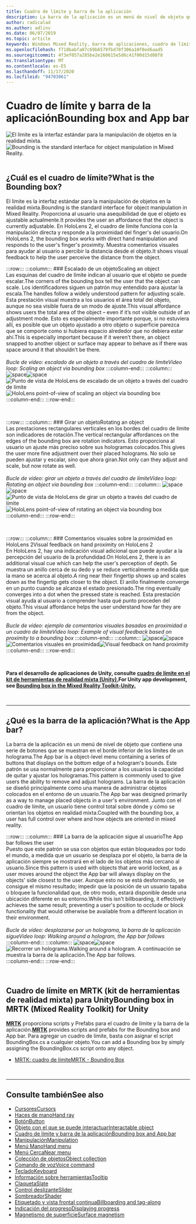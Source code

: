 ```yaml
---
title: Cuadro de límite y barra de la aplicación
description: La barra de la aplicación es un menú de nivel de objeto que contiene una serie de botones que se muestran en el borde inferior de los límites de un holograma.
author: radicalad
ms.author: adlinv
ms.date: 06/07/2019
ms.topic: article
keywords: Windows Mixed Reality, barra de aplicaciones, cuadro de límite, auriculares de realidad mixta, auriculares de realidad mixta de Windows, auriculares de realidad virtual, HoloLens, MRTK, kit de herramientas de realidad mixta
ms.openlocfilehash: f718babfa07c69b6579fbd78f306a10f0ed6aad5
ms.sourcegitcommit: 4f3ef057a285be2e260615e5d6c41f00d15d08f8
ms.translationtype: MT
ms.contentlocale: es-ES
ms.lasthandoff: 11/17/2020
ms.locfileid: "94703061"
---
```

# <a name="bounding-box-and-app-bar"></a><span data-ttu-id="51baf-104">Cuadro de límite y barra de la aplicación</span><span class="sxs-lookup"><span data-stu-id="51baf-104">Bounding box and App bar</span></span>
<span data-ttu-id="51baf-105">![El límite es la interfaz estándar para la manipulación de objetos en la realidad mixta.](images/UX_Hero_BoundingBox.jpg)</span><span class="sxs-lookup"><span data-stu-id="51baf-105">![Bounding is the standard interface for object manipulation in Mixed Reality.](images/UX_Hero_BoundingBox.jpg)</span></span><br>
<br>

## <a name="what-is-the-bounding-box"></a><span data-ttu-id="51baf-106">¿Cuál es el cuadro de límite?</span><span class="sxs-lookup"><span data-stu-id="51baf-106">What is the Bounding box?</span></span>

<span data-ttu-id="51baf-107">El límite es la interfaz estándar para la manipulación de objetos en la realidad mixta.</span><span class="sxs-lookup"><span data-stu-id="51baf-107">Bounding is the standard interface for object manipulation in Mixed Reality.</span></span> <span data-ttu-id="51baf-108">Proporciona al usuario una asequibilidad de que el objeto es ajustable actualmente.</span><span class="sxs-lookup"><span data-stu-id="51baf-108">It provides the user an affordance that the object is currently adjustable.</span></span> <span data-ttu-id="51baf-109">En HoloLens 2, el cuadro de límite funciona con la manipulación directa y responde a la proximidad del finger's del usuario.</span><span class="sxs-lookup"><span data-stu-id="51baf-109">On HoloLens 2, the bounding box works with direct hand manipulation and responds to the user's finger's proximity.</span></span> <span data-ttu-id="51baf-110">Muestra comentarios visuales para ayudar al usuario a percibir la distancia desde el objeto.</span><span class="sxs-lookup"><span data-stu-id="51baf-110">It shows visual feedback to help the user perceive the distance from the object.</span></span>

:::row:::
    :::column:::
        ### <a name="scaling-an-objectbr"></a><span data-ttu-id="51baf-111">Escalado de un objeto</span><span class="sxs-lookup"><span data-stu-id="51baf-111">Scaling an object</span></span><br>
        <span data-ttu-id="51baf-112">Las esquinas del cuadro de límite indican al usuario que el objeto se puede escalar.</span><span class="sxs-lookup"><span data-stu-id="51baf-112">The corners of the bounding box tell the user that the object can scale.</span></span> <span data-ttu-id="51baf-113">Los identificadores siguen un patrón muy entendido para ajustar la escala.</span><span class="sxs-lookup"><span data-stu-id="51baf-113">The handles follow a widely understood pattern for adjusting scale.</span></span> <span data-ttu-id="51baf-114">Esta prestación visual muestra a los usuarios el área total del objeto, aunque no sea visible fuera de un modo de ajuste.</span><span class="sxs-lookup"><span data-stu-id="51baf-114">This visual affordance shows users the total area of the object – even if it’s not visible outside of an adjustment mode.</span></span> <span data-ttu-id="51baf-115">Esto es especialmente importante porque, si no estuviera allí, es posible que un objeto ajustado a otro objeto o superficie parezca que se comporte como si hubiera espacio alrededor que no debiera estar ahí.</span><span class="sxs-lookup"><span data-stu-id="51baf-115">This is especially important because if it weren’t there, an object snapped to another object or surface may appear to behave as if there was space around it that shouldn’t be there.</span></span><br>
        <br>
        <span data-ttu-id="51baf-116">*Bucle de vídeo: escalado de un objeto a través del cuadro de límite*</span><span class="sxs-lookup"><span data-stu-id="51baf-116">*Video loop: Scaling an object via bounding box*</span></span>
    :::column-end:::
        :::column:::
        <span data-ttu-id="51baf-117">![space](images/spacer-20x582.png)</span><span class="sxs-lookup"><span data-stu-id="51baf-117">![space](images/spacer-20x582.png)</span></span><br>
       <span data-ttu-id="51baf-118">![Punto de vista de HoloLens de escalado de un objeto a través del cuadro de límite](images/HoloLens2_BoundingBox.gif)</span><span class="sxs-lookup"><span data-stu-id="51baf-118">![HoloLens point-of-view of scaling an object via bounding box](images/HoloLens2_BoundingBox.gif)</span></span><br>
    :::column-end:::
:::row-end:::

<br>

:::row:::
    :::column:::
        ### <a name="rotating-an-objectbr"></a><span data-ttu-id="51baf-119">Girar un objeto</span><span class="sxs-lookup"><span data-stu-id="51baf-119">Rotating an object</span></span><br>
        <span data-ttu-id="51baf-120">Las prestaciones rectangulares verticales en los bordes del cuadro de límite son indicadores de rotación.</span><span class="sxs-lookup"><span data-stu-id="51baf-120">The vertical rectangular affordances on the edges of the bounding box are rotation indicators.</span></span> <span data-ttu-id="51baf-121">Esto proporciona al usuario un ajuste más preciso sobre sus hologramas colocados.</span><span class="sxs-lookup"><span data-stu-id="51baf-121">This gives the user more fine adjustment over their placed holograms.</span></span> <span data-ttu-id="51baf-122">No solo se pueden ajustar y escalar, sino que ahora giran.</span><span class="sxs-lookup"><span data-stu-id="51baf-122">Not only can they adjust and scale, but now rotate as well.</span></span><br>
        <br>
        <span data-ttu-id="51baf-123">*Bucle de vídeo: girar un objeto a través del cuadro de límite*</span><span class="sxs-lookup"><span data-stu-id="51baf-123">*Video loop: Rotating an object via bounding box*</span></span>
    :::column-end:::
        :::column:::
        <span data-ttu-id="51baf-124">![space](images/spacer-20x582.png)</span><span class="sxs-lookup"><span data-stu-id="51baf-124">![space](images/spacer-20x582.png)</span></span><br>
       <span data-ttu-id="51baf-125">![Punto de vista de HoloLens de girar un objeto a través del cuadro de límite](images/HoloLens2_BoundingBox_Rotate.gif)</span><span class="sxs-lookup"><span data-stu-id="51baf-125">![HoloLens point-of-view of rotating an object via bounding box](images/HoloLens2_BoundingBox_Rotate.gif)</span></span><br>
    :::column-end:::
:::row-end:::

<br>

:::row:::
    :::column:::
        ### <a name="visual-feedback-on-hand-proximity-on-hololens-2br"></a><span data-ttu-id="51baf-126">Comentarios visuales sobre la proximidad en HoloLens 2</span><span class="sxs-lookup"><span data-stu-id="51baf-126">Visual feedback on hand proximity on HoloLens 2</span></span><br>
        <span data-ttu-id="51baf-127">En HoloLens 2, hay una indicación visual adicional que puede ayudar a la percepción del usuario de la profundidad.</span><span class="sxs-lookup"><span data-stu-id="51baf-127">On HoloLens 2, there is an additional visual cue which can help the user's perception of depth.</span></span> <span data-ttu-id="51baf-128">Se muestra un anillo cerca de su dedo y se reduce verticalmente a medida que la mano se acerca al objeto.</span><span class="sxs-lookup"><span data-stu-id="51baf-128">A ring near their fingertip shows up and scales down as the fingertip gets closer to the object.</span></span> <span data-ttu-id="51baf-129">El anillo finalmente converge en un punto cuando se alcanza el estado presionado.</span><span class="sxs-lookup"><span data-stu-id="51baf-129">The ring eventually converges into a dot when the pressed state is reached.</span></span> <span data-ttu-id="51baf-130">Esta prestación visual ayuda al usuario a comprender hasta qué punto proceden del objeto.</span><span class="sxs-lookup"><span data-stu-id="51baf-130">This visual affordance helps the user understand how far they are from the object.</span></span><br>
        <br>
        <span data-ttu-id="51baf-131">*Bucle de vídeo: ejemplo de comentarios visuales basados en proximidad a un cuadro de límite*</span><span class="sxs-lookup"><span data-stu-id="51baf-131">*Video loop: Example of visual feedback based on proximity to a bounding box*</span></span>
    :::column-end:::
        :::column:::
        <span data-ttu-id="51baf-132">![space](images/spacer-20x582.png)</span><span class="sxs-lookup"><span data-stu-id="51baf-132">![space](images/spacer-20x582.png)</span></span><br>
       <span data-ttu-id="51baf-133">![Comentarios visuales en proximidad](images/HoloLens2_Proximity.gif)</span><span class="sxs-lookup"><span data-stu-id="51baf-133">![Visual feedback on hand proximity](images/HoloLens2_Proximity.gif)</span></span><br>
    :::column-end:::
:::row-end:::

<br>

<span data-ttu-id="51baf-134">**Para el desarrollo de aplicaciones de Unity, consulte [cuadro de límite en el kit de herramientas de realidad mixta (Unity).](https://microsoft.github.io/MixedRealityToolkit-Unity/Documentation/README_BoundingBox.html)**</span><span class="sxs-lookup"><span data-stu-id="51baf-134">**For Unity app development, see [Bounding box in the Mixed Reality Toolkit-Unity.](https://microsoft.github.io/MixedRealityToolkit-Unity/Documentation/README_BoundingBox.html)**</span></span>

<br>

---

## <a name="what-is-the-app-bar"></a><span data-ttu-id="51baf-135">¿Qué es la barra de la aplicación?</span><span class="sxs-lookup"><span data-stu-id="51baf-135">What is the App bar?</span></span>

<span data-ttu-id="51baf-136">La barra de la aplicación es un menú de nivel de objeto que contiene una serie de botones que se muestran en el borde inferior de los límites de un holograma.</span><span class="sxs-lookup"><span data-stu-id="51baf-136">The App bar is a object-level menu containing a series of buttons that displays on the bottom edge of a hologram's bounds.</span></span> <span data-ttu-id="51baf-137">Este patrón se usa normalmente para proporcionar a los usuarios la capacidad de quitar y ajustar los hologramas.</span><span class="sxs-lookup"><span data-stu-id="51baf-137">This pattern is commonly used to give users the ability to remove and adjust holograms.</span></span> <span data-ttu-id="51baf-138">La barra de la aplicación se diseñó principalmente como una manera de administrar objetos colocados en el entorno de un usuario.</span><span class="sxs-lookup"><span data-stu-id="51baf-138">The App bar was designed primarily as a way to manage placed objects in a user's environment.</span></span> <span data-ttu-id="51baf-139">Junto con el cuadro de límite, un usuario tiene control total sobre dónde y cómo se orientan los objetos en realidad mixta.</span><span class="sxs-lookup"><span data-stu-id="51baf-139">Coupled with the bounding box, a user has full control over where and how objects are oriented in mixed reality.</span></span>

:::row:::
    :::column:::
        ### <a name="the-app-bar-follows-the-userbr"></a><span data-ttu-id="51baf-140">La barra de la aplicación sigue al usuario</span><span class="sxs-lookup"><span data-stu-id="51baf-140">The App bar follows the user</span></span><br>
        <span data-ttu-id="51baf-141">Puesto que este patrón se usa con objetos que están bloqueados por todo el mundo, a medida que un usuario se desplaza por el objeto, la barra de la aplicación siempre se mostrará en el lado de los objetos más cercano al usuario.</span><span class="sxs-lookup"><span data-stu-id="51baf-141">Since this pattern is used with objects that are world locked, as a user moves around the object the App bar will always display on the objects' side closest to the user.</span></span> <span data-ttu-id="51baf-142">Aunque esto no se está desformando, se consigue el mismo resultado; impedir que la posición de un usuario tapaba o bloquee la funcionalidad que, de otro modo, estará disponible desde una ubicación diferente en su entorno.</span><span class="sxs-lookup"><span data-stu-id="51baf-142">While this isn't billboarding, it effectively achieves the same result; preventing a user's position to occlude or block functionality that would otherwise be available from a different location in their environment.</span></span> <br>
        <br>
        <span data-ttu-id="51baf-143">*Bucle de vídeo: desplazarse por un holograma, la barra de la aplicación sigue*</span><span class="sxs-lookup"><span data-stu-id="51baf-143">*Video loop: Walking around a hologram, the App bar follows*</span></span>
    :::column-end:::
        :::column:::
        <span data-ttu-id="51baf-144">![space](images/spacer-20x582.png)</span><span class="sxs-lookup"><span data-stu-id="51baf-144">![space](images/spacer-20x582.png)</span></span><br>
       <span data-ttu-id="51baf-145">![Recorrer un holograma.</span><span class="sxs-lookup"><span data-stu-id="51baf-145">![Walking around a hologram.</span></span> <span data-ttu-id="51baf-146">A continuación se muestra la barra de la aplicación.](images/HoloLens2_AppBarFollowing.gif)</span><span class="sxs-lookup"><span data-stu-id="51baf-146">The App bar follows.](images/HoloLens2_AppBarFollowing.gif)</span></span><br>
    :::column-end:::
:::row-end:::

<br>


## <a name="bounding-box-in-mrtk-mixed-reality-toolkit-for-unity"></a><span data-ttu-id="51baf-147">Cuadro de límite en MRTK (kit de herramientas de realidad mixta) para Unity</span><span class="sxs-lookup"><span data-stu-id="51baf-147">Bounding box in MRTK (Mixed Reality Toolkit) for Unity</span></span>
<span data-ttu-id="51baf-148">**[MRTK](https://github.com/Microsoft/MixedRealityToolkit-Unity)** proporciona scripts y Prefabs para el cuadro de límite y la barra de la aplicación.</span><span class="sxs-lookup"><span data-stu-id="51baf-148">**[MRTK](https://github.com/Microsoft/MixedRealityToolkit-Unity)** provides scripts and prefabs for the Bounding box and App bar.</span></span> <span data-ttu-id="51baf-149">Para agregar un cuadro de límite, basta con asignar el script BoundingBox.cs a cualquier objeto.</span><span class="sxs-lookup"><span data-stu-id="51baf-149">You can add a Bounding box by simply assigning the BoundingBox.cs script onto any object.</span></span>

* [<span data-ttu-id="51baf-150">MRTK: cuadro de límite</span><span class="sxs-lookup"><span data-stu-id="51baf-150">MRTK - Bounding Box</span></span>](https://microsoft.github.io/MixedRealityToolkit-Unity/Documentation/README_BoundingBox.html)


<br>

---


## <a name="see-also"></a><span data-ttu-id="51baf-151">Consulte también</span><span class="sxs-lookup"><span data-stu-id="51baf-151">See also</span></span>

* [<span data-ttu-id="51baf-152">Cursores</span><span class="sxs-lookup"><span data-stu-id="51baf-152">Cursors</span></span>](cursors.md)
* [<span data-ttu-id="51baf-153">Haces de mano</span><span class="sxs-lookup"><span data-stu-id="51baf-153">Hand ray</span></span>](point-and-commit.md)
* [<span data-ttu-id="51baf-154">Botón</span><span class="sxs-lookup"><span data-stu-id="51baf-154">Button</span></span>](button.md)
* [<span data-ttu-id="51baf-155">Objeto con el que se puede interactuar</span><span class="sxs-lookup"><span data-stu-id="51baf-155">Interactable object</span></span>](interactable-object.md)
* [<span data-ttu-id="51baf-156">Cuadro de límite y barra de la aplicación</span><span class="sxs-lookup"><span data-stu-id="51baf-156">Bounding box and App bar</span></span>](app-bar-and-bounding-box.md)
* [<span data-ttu-id="51baf-157">Manipulación</span><span class="sxs-lookup"><span data-stu-id="51baf-157">Manipulation</span></span>](direct-manipulation.md)
* [<span data-ttu-id="51baf-158">Menú Mano</span><span class="sxs-lookup"><span data-stu-id="51baf-158">Hand menu</span></span>](hand-menu.md)
* [<span data-ttu-id="51baf-159">Menú Cerca</span><span class="sxs-lookup"><span data-stu-id="51baf-159">Near menu</span></span>](near-menu.md)
* [<span data-ttu-id="51baf-160">Colección de objetos</span><span class="sxs-lookup"><span data-stu-id="51baf-160">Object collection</span></span>](object-collection.md)
* [<span data-ttu-id="51baf-161">Comando de voz</span><span class="sxs-lookup"><span data-stu-id="51baf-161">Voice command</span></span>](voice-input.md)
* [<span data-ttu-id="51baf-162">Teclado</span><span class="sxs-lookup"><span data-stu-id="51baf-162">Keyboard</span></span>](keyboard.md)
* [<span data-ttu-id="51baf-163">Información sobre herramientas</span><span class="sxs-lookup"><span data-stu-id="51baf-163">Tooltip</span></span>](tooltip.md)
* [<span data-ttu-id="51baf-164">Claqueta</span><span class="sxs-lookup"><span data-stu-id="51baf-164">Slate</span></span>](slate.md)
* [<span data-ttu-id="51baf-165">Control deslizante</span><span class="sxs-lookup"><span data-stu-id="51baf-165">Slider</span></span>](slider.md)
* [<span data-ttu-id="51baf-166">Sombreador</span><span class="sxs-lookup"><span data-stu-id="51baf-166">Shader</span></span>](shader.md)
* [<span data-ttu-id="51baf-167">Etiquetado y vista frontal continua</span><span class="sxs-lookup"><span data-stu-id="51baf-167">Billboarding and tag-along</span></span>](billboarding-and-tag-along.md)
* [<span data-ttu-id="51baf-168">Indicación del progreso</span><span class="sxs-lookup"><span data-stu-id="51baf-168">Displaying progress</span></span>](progress.md)
* [<span data-ttu-id="51baf-169">Magnetismo de superficie</span><span class="sxs-lookup"><span data-stu-id="51baf-169">Surface magnetism</span></span>](surface-magnetism.md)
